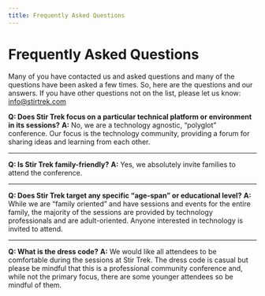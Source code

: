 ```yaml
---
title: Frequently Asked Questions
---
```


# Frequently Asked Questions
<div class="icon-hr"></div>

Many of you have contacted us and asked questions and many of the questions have been asked a few times.  So, here are the questions and our answers.  If you have other questions not on the list, please let us know: [info@stirtrek.com](mailto:info@stirtrek.com)

**Q: Does Stir Trek focus on a particular technical platform or environment in its sessions?**
**A:** No, we are a technology agnostic, “polyglot” conference.  Our focus is the technology community, providing a forum for sharing ideas and learning from each other.</p>

<hr>

**Q: Is Stir Trek family-friendly?**
**A:** Yes, we absolutely invite families to attend the conference.

<hr>

**Q: Does Stir Trek target any specific “age-span” or educational level?**
**A:** While we are “family oriented” and have sessions and events for the entire family, the majority of the sessions are provided by technology professionals and are adult-oriented.  Anyone interested in technology is invited to attend.

<hr>

**Q: What is the dress code?**
**A:** We would like all attendees to be comfortable during the sessions at Stir Trek.  The dress code is
casual but please be mindful that this is a professional community conference and, while not the primary focus, there are some younger attendees so be mindful of them.